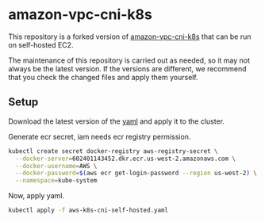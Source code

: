 
# amazon-vpc-cni-k8s

This repository is a forked version of [amazon-vpc-cni-k8s](https://github.com/aws/amazon-vpc-cni-k8s) that can be run on self-hosted EC2.

The maintenance of this repository is carried out as needed, so it may not always be the latest version. If the versions are different, we recommend that you check the changed files and apply them yourself.

## Setup

Download the latest version of the [yaml](./config/master/aws-k8s-cni-self-hosted.yaml) and apply it to the cluster.

Generate ecr secret, iam needs ecr registry permission.

```bash
kubectl create secret docker-registry aws-registry-secret \
  --docker-server=602401143452.dkr.ecr.us-west-2.amazonaws.com \
  --docker-username=AWS \
  --docker-password=$(aws ecr get-login-password --region us-west-2) \
  --namespace=kube-system
```

Now, apply yaml.

```bash
kubectl apply -f aws-k8s-cni-self-hosted.yaml
```
